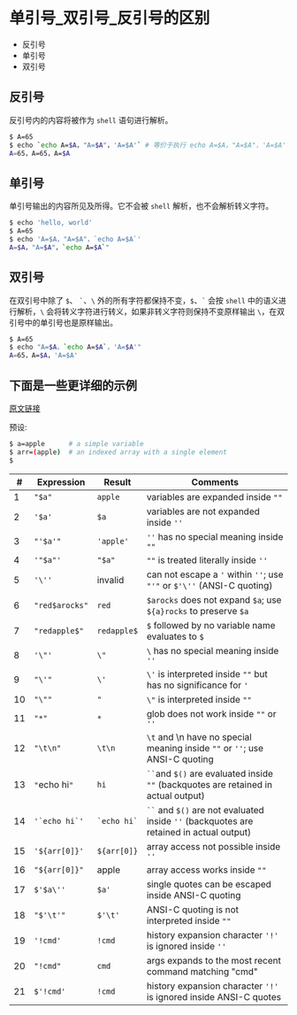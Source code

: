 # 单引号_双引号_反引号的区别

* 反引号
* 单引号
* 双引号

## 反引号

反引号内的内容将被作为 `shell` 语句进行解析。

```sh
$ A=65
$ echo `echo A=$A，"A=$A"，'A=$A'` # 等价于执行 echo A=$A，"A=$A"，'A=$A'
A=65，A=65，A=$A
```

## 单引号

单引号输出的内容所见及所得。它不会被 `shell` 解析，也不会解析转义字符。

```sh
$ echo 'hello, world'
$ A=65
$ echo 'A=$A，"A=$A"，`echo A=$A`'
A=$A，"A=$A"，`echo A=$A`"
```

## 双引号

在双引号中除了 `$`、 `` ` ``、`\` 外的所有字符都保持不变，`$`、`` ` `` 会按 `shell` 中的语义进行解析，`\` 会将转义字符进行转义，如果非转义字符则保持不变原样输出 `\`，在双引号中的单引号也是原样输出。

```sh
$ A=65
$ echo "A=$A，`echo A=$A`，'A=$A'"
A=65，A=$A，'A=$A'
```

## 下面是一些更详细的示例

[原文链接](https://stackoverflow.com/questions/6697753/difference-between-single-and-double-quotes-in-bash)

预设:

```sh
$ a=apple      # a simple variable
$ arr=(apple)  # an indexed array with a single element
$
```

|#|Expression|Result|Comments|
|--|--|--|--|
|1| `"$a"`| `apple`| variables are expanded inside `""`
|2| `'$a'` | `$a` | variables are not expanded inside `''`
|3| `"'$a'"` |`'apple'` |`''` has no special meaning inside `""`
|4| `'"$a"'` | `"$a"` | `""` is treated literally inside `''`
|5 |`'\''` |invalid |can not escape a `'` within `''`; use `"'"` or `$'\''` (ANSI-C quoting)
|6| `"red$arocks"`| `red`| `$arocks` does not expand `$a`; use `${a}rocks` to preserve `$a`
|7 |`"redapple$"` |`redapple$` |`$` followed by no variable name evaluates to `$`
|8| `'\"'`| `\"`| `\` has no special meaning inside `''`
|9| `"\'"` |`\'`| `\'` is interpreted inside `""` but has no significance for `'`
|10| `"\""`| `"` |`\"` is interpreted inside `""`
|11| `"*"`| `*`| glob does not work inside `""` or `''`
|12| `"\t\n"` |`\t\n` |`\t` and \n have no special meaning inside `""` or `''`; use ANSI-C quoting
|13| `"`echo hi`"` |`hi` |` `` `and `$()` are evaluated inside `""` (backquotes are retained in actual output)
|14| ``'`echo hi`'`` |`` `echo hi` `` |` `` ` and `$()` are not evaluated inside `''` (backquotes are retained in actual output)
|15| `'${arr[0]}'`| `${arr[0]}`| array access not possible inside `''`
|16| `"${arr[0]}"` |apple| array access works inside `""`
|17| `$'$a\''`| `$a'` |single quotes can be escaped inside ANSI-C quoting
|18| `"$'\t'"` |`$'\t'`| ANSI-C quoting is not interpreted inside `""`
|19| `'!cmd'` |`!cmd`| history expansion character `'!'` is ignored inside `''`
|20| `"!cmd"` |`cmd`| args expands to the most recent command matching "cmd"
|21| `$'!cmd'` |`!cmd`| history expansion character `'!'` is ignored inside ANSI-C quotes
